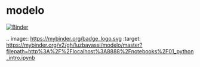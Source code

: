 # modelo
[![Binder](https://mybinder.org/badge_logo.svg)](https://mybinder.org/v2/gh/luzbavassi/modelo/master?filepath=http%3A%2F%2Flocalhost%3A8888%2Fnotebooks%2F01_python_intro.ipynb)

.. image:: https://mybinder.org/badge_logo.svg :target: https://mybinder.org/v2/gh/luzbavassi/modelo/master?filepath=http%3A%2F%2Flocalhost%3A8888%2Fnotebooks%2F01_python_intro.ipynb
